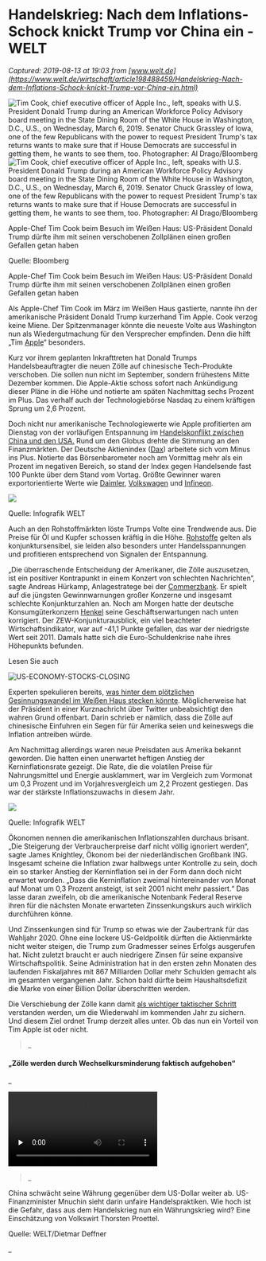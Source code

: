 # Handelskrieg: Nach dem Inflations-Schock knickt Trump vor China ein - WELT

_Captured: 2019-08-13 at 19:03 from [www.welt.de](https://www.welt.de/wirtschaft/article198488459/Handelskrieg-Nach-dem-Inflations-Schock-knickt-Trump-vor-China-ein.html)_

<style type="text/css"> .o-element__image--has-preview { visibility: visible ; } </style>

![Tim Cook, chief executive officer of Apple Inc., left, speaks with U.S. President Donald Trump during an American Workforce Policy Advisory board meeting in the State Dining Room of the White House in Washington, D.C., U.S., on Wednesday, March 6, 2019. Senator Chuck Grassley of Iowa, one of the few Republicans with the power to request President Trump's tax returns wants to make sure that if House Democrats are successful in getting them, he wants to see them, too. Photographer: Al Drago/Bloomberg](https://www.welt.de/img/wirtschaft/mobile198488453/7462503667-ci102l-w1024/President-Trump-Participates-In-American-Workforce-Policy-Advisory-Board-Mee-2.jpg) ![Tim Cook, chief executive officer of Apple Inc., left, speaks with U.S. President Donald Trump during an American Workforce Policy Advisory board meeting in the State Dining Room of the White House in Washington, D.C., U.S., on Wednesday, March 6, 2019. Senator Chuck Grassley of Iowa, one of the few Republicans with the power to request President Trump's tax returns wants to make sure that if House Democrats are successful in getting them, he wants to see them, too. Photographer: Al Drago/Bloomberg](https://www.welt.de/img/wirtschaft/mobile198488453/7462503667-ci102l-w1024/President-Trump-Participates-In-American-Workforce-Policy-Advisory-Board-Mee-2.jpg)

Apple-Chef Tim Cook beim Besuch im Weißen Haus: US-Präsident Donald Trump dürfte ihm mit seinen verschobenen Zollplänen einen großen Gefallen getan haben 

Quelle: Bloomberg

Apple-Chef Tim Cook beim Besuch im Weißen Haus: US-Präsident Donald Trump dürfte ihm mit seinen verschobenen Zollplänen einen großen Gefallen getan haben 

Als Apple-Chef Tim Cook im März im Weißen Haus gastierte, nannte ihn der amerikanische Präsident Donald Trump kurzerhand Tim Apple. Cook verzog keine Miene. Der Spitzenmanager könnte die neueste Volte aus Washington nun als Wiedergutmachung für den Versprecher empfinden. Denn die hilft „Tim [Apple](https://www.welt.de/themen/apple/)“ besonders.

Kurz vor ihrem geplanten Inkrafttreten hat Donald Trumps Handelsbeauftragter die neuen Zölle auf chinesische Tech-Produkte verschoben. Die sollen nun nicht im September, sondern frühestens Mitte Dezember kommen. Die Apple-Aktie schoss sofort nach Ankündigung dieser Pläne in die Höhe und notierte am späten Nachmittag sechs Prozent im Plus. Das verhalf auch der Technologiebörse Nasdaq zu einem kräftigen Sprung um 2,6 Prozent.

Doch nicht nur amerikanische Technologiewerte wie Apple profitierten am Dienstag von der vorläufigen Entspannung im [Handelskonflikt zwischen China und den USA.](/wirtschaft/article198243853/Handelskrieg-Fuer-den-Sieg-opfert-China-sein-groesstes-Versprechen.html) Rund um den Globus drehte die Stimmung an den Finanzmärkten. Der Deutsche Aktienindex ([Dax](https://www.welt.de/themen/dax/)) arbeitete sich vom Minus ins Plus. Notierte das Börsenbarometer noch am Vormittag mehr als ein Prozent im negativen Bereich, so stand der Index gegen Handelsende fast 100 Punkte über dem Stand vom Vortag. Größte Gewinner waren exportorientierte Werte wie [Daimler](https://www.welt.de/themen/daimler/), [Volkswagen](https://www.welt.de/themen/vw/) und [Infineon](https://www.welt.de/themen/infineon/). 

![](https://www.welt.de/img/wirtschaft/mobile198488457/0632503667-ci102l-w1024/DWO-WI-Handelskonflikt-js-Intradays-jpg.jpg)

Quelle: Infografik WELT 

Auch an den Rohstoffmärkten löste Trumps Volte eine Trendwende aus. Die Preise für Öl und Kupfer schossen kräftig in die Höhe. [Rohstoffe](https://www.welt.de/themen/rohstoffe/) gelten als konjunktursensibel, sie leiden also besonders unter Handelsspannungen und profitieren entsprechend von Signalen der Entspannung. 

„Die überraschende Entscheidung der Amerikaner, die Zölle auszusetzen, ist ein positiver Kontrapunkt in einem Konzert von schlechten Nachrichten“, sagte Andreas Hürkamp, Anlagestratege bei der [Commerzbank](https://www.welt.de/themen/commerzbank/). Er spielt auf die jüngsten Gewinnwarnungen großer Konzerne und insgesamt schlechte Konjunkturzahlen an. Noch am Morgen hatte der deutsche Konsumgüterkonzern [Henkel](https://www.welt.de/themen/henkel/) seine Geschäftserwartungen nach unten korrigiert. Der ZEW-Konjunkturausblick, ein viel beachteter Wirtschaftsindikator, war auf -41,1 Punkte gefallen, das war der niedrigste Wert seit 2011. Damals hatte sich die Euro-Schuldenkrise nahe ihres Höhepunkts befunden.

Lesen Sie auch 

![US-ECONOMY-STOCKS-CLOSING](https://www.welt.de/img/finanzen/geldanlage/mobile198027663/5922502237-ci102l-w1024/US-ECONOMY-STOCKS-CLOSING.jpg)

Experten spekulieren bereits, [was hinter dem plötzlichen Gesinnungswandel im Weißen Haus stecken könnte](/wirtschaft/article198060279/Handelskrieg-Die-USA-stehen-im-Konflikt-mit-China-blank-da.html). Möglicherweise hat der Präsident in einer Kurznachricht über Twitter unbeabsichtigt den wahren Grund offenbart. Darin schrieb er nämlich, dass die Zölle auf chinesische Einfuhren ein Segen für für Amerika seien und keineswegs die Inflation antreiben würde.

Am Nachmittag allerdings waren neue Preisdaten aus Amerika bekannt geworden. Die hatten einen unerwartet heftigen Anstieg der Kerninflationsrate gezeigt. Die Rate, die die volatilen Preise für Nahrungsmittel und Energie ausklammert, war im Vergleich zum Vormonat um 0,3 Prozent und im Vorjahresvergleich um 2,2 Prozent gestiegen. Das war der stärkste Inflationszuwachs in diesem Jahr.

![](https://www.welt.de/img/wirtschaft/mobile198488455/1862503667-ci102l-w1024/DWO-WI-Handelskonflikt-js-Inflation-jpg.jpg)

Quelle: Infografik WELT 

Ökonomen nennen die amerikanischen Inflationszahlen durchaus brisant. „Die Steigerung der Verbraucherpreise darf nicht völlig ignoriert werden“, sagte James Knightley, Ökonom bei der niederländischen Großbank ING. Insgesamt scheine die Inflation zwar halbwegs unter Kontrolle zu sein, doch ein so starker Anstieg der Kerninflation sei in der Form dann doch nicht erwartet worden. „Dass die Kerninflation zweimal hintereinander von Monat auf Monat um 0,3 Prozent ansteigt, ist seit 2001 nicht mehr passiert.“ Das lasse daran zweifeln, ob die amerikanische Notenbank Federal Reserve ihren für die nächsten Monate erwarteten Zinssenkungskurs auch wirklich durchführen könne.

Und Zinssenkungen sind für Trump so etwas wie der Zaubertrank für das Wahljahr 2020. Ohne eine lockere US-Geldpolitik dürften die Aktienmärkte nicht weiter steigen, die Trump zum Gradmesser seines Erfolgs ausgerufen hat. Nicht zuletzt braucht er auch niedrigere Zinsen für seine expansive Wirtschaftspolitik. Seine Administration hat in den ersten zehn Monaten des laufenden Fiskaljahres mit 867 Milliarden Dollar mehr Schulden gemacht als im gesamten vergangenen Jahr. Schon bald dürfte beim Haushaltsdefizit die Marke von einer Billion Dollar überschritten werden. 

Die Verschiebung der Zölle kann damit [als wichtiger taktischer Schritt](/wirtschaft/article198052661/Waehrungsstreit-Washingtons-duenne-Beweislage-offenbart-wie-blank-die-Nerven-liegen.html) verstanden werden, um die Wiederwahl im kommenden Jahr zu sichern. Und diesem Ziel ordnet Trump derzeit alles unter. Ob das nun ein Vorteil von Tim Apple ist oder nicht. 

> _ 

####  „Zölle werden durch Wechselkursminderung faktisch aufgehoben“ 

_

<video preload="none" class="c-videoplayer__source"> <source src="https://weltsfclips-vh.akamaihd.net/i/2019/08/12/20190812-131616_ONL_BAM_oL/20190812-131616_ONL_BAM_oL_,2000,1500,1000,200,.mp4.csmil/master.m3u8" type="application/x-mpegURL"> <source src="https://weltn24sfthumb-a.akamaihd.net/2019/08/12/20190812-131616_ONL_BAM_oL/20190812-131616_ONL_BAM_oL_2000.mp4" type="video/mp4"> <source src="https://weltn24sfthumb-a.akamaihd.net/2019/08/12/20190812-131616_ONL_BAM_oL/20190812-131616_ONL_BAM_oL_1500.mp4" type="video/mp4"> <source src="https://weltn24sfthumb-a.akamaihd.net/2019/08/12/20190812-131616_ONL_BAM_oL/20190812-131616_ONL_BAM_oL_1000.mp4" type="video/mp4"> <source src="https://weltn24sfthumb-a.akamaihd.net/2019/08/12/20190812-131616_ONL_BAM_oL/20190812-131616_ONL_BAM_oL_200.mp4" type="video/mp4"> </video>

> _ 

China schwächt seine Währung gegenüber dem US-Dollar weiter ab. US-Finanzminister Mnuchin sieht darin unfaire Handelspraktiken. Wie hoch ist die Gefahr, dass aus dem Handelskrieg nun ein Währungskrieg wird? Eine Einschätzung von Volkswirt Thorsten Proettel. 

Quelle: WELT/Dietmar Deffner 

_
